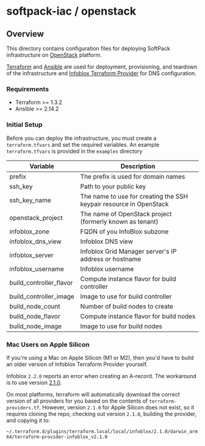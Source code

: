 # softpack-iac / openstack

## Overview

This directory contains configuration files for deploying SoftPack 
infrastructure on [OpenStack](https://www.openstack.org) platform.

[Terraform](https://www.terraform.io) and [Ansible](https://www.ansible.com) 
are used for deployment, provisioning, and teardown of the infrastructure and
[Infoblox Terraform Provider](https://github.com/infobloxopen/terraform-provider-infoblox)
for DNS configuration.

### Requirements

- Terraform >= 1.3.2
- Ansible >= 2.14.2
 
### Initial Setup

Before you can deploy the infrastructure, you must create a `terraform.tfvars`
and set the required variables. An example `terraform.tfvars` is provided in 
the `examples` directory

| Variable                | Description                                                        |                                                                                                   
|-------------------------|--------------------------------------------------------------------|
| prefix                  | The prefix is used for domain names                                | 
| ssh_key                 | Path to your public key                                            |
| ssh_key_name            | The name to use for creating the SSH keypair resource in OpenStack |
| openstack_project       | The name of OpenStack project (formerly known as tenant)           |
| infoblox_zone           | FQDN of you InfoBlox subzone                                       |
| infoblox_dns_view       | Infoblox DNS view                                                  |
| infoblox_server         | Infoblox Grid Manager server's IP address or hostname              |
| infoblox_username       | Infoblox username                                                  |
| build_controller_flavor | Compute instance flavor for build controller                       |
| build_controller_image  | Image to use for build controller                                  |
| build_node_count        | Number of build nodes to create                                    |
| build_node_flavor       | Compute instance flavor for build nodes                            |
| build_node_image        | Image to use for build nodes                                       |


### Mac Users on Apple Silicon

If you're using a Mac on Apple Silicon (M1 or M2), then you'd have to build an 
older version of Infoblox Terraform Provider yourself.

Infoblox `2.2.0` reports an error when creating an A-record. The workaround is to 
use version [2.1.0](https://github.com/infobloxopen/terraform-provider-infoblox/releases/tag/v2.1.0).

On most platforms, terraform will automatically download the correct version
of all providers for you based on the contents of `terraform-providers.tf`. 
However, version `2.1.0` for Apple Silicon does not exist, so it requires 
cloning the repo, checking out version `2.1.0`, building the provider, and 
copying it to:

`~/.terraform.d/plugins/terraform.local/local/infoblox/2.1.0/darwin_arm64/terraform-provider-infoblox_v2.1.0`

